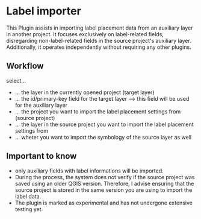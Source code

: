 # Label importer

This Plugin assists in importing label placement data from an auxiliary layer in another project. It focuses exclusively on label-related fields, disregarding non-label-related fields in the source project's auxiliary layer. Additionally, it operates independently without requiring any other plugins.

## Workflow

select...
- ... the layer in the currently opened project (target layer)
- ... the id/primary-key field for the target layer --> this field will be used for the auxiliary layer
- ... the project you want to import the label placement settings from (source project)
- ... the layer in the source project you want to import the label placement settings from
- ... wheter you want to import the symbology of the source layer as well

## Important to know

- only auxiliary fields with label informations will be imported.
- During the process, the system does not verify if the source project was saved using an older QGIS version. Therefore, I advise ensuring that the source project is stored in the same version you are using to import the label data.
- The plugin is marked as experimental and has not undergone extensive testing yet.
